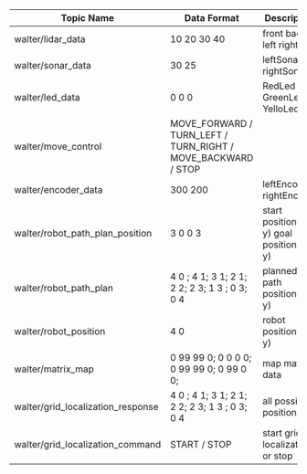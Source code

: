 | Topic Name                        | Data Format                                                  | Description                              | From  |
| --------------------------------- | ------------------------------------------------------------ | ---------------------------------------- | ----- |
| walter/lidar_data                 | 10 20 30 40                                                  | front back left right                    | robot |
| walter/sonar_data                 | 30 25                                                        | leftSonar rightSonar                     | robot |
| walter/led_data                   | 0 0 0                                                        | RedLed  GreenLed YelloLed                | robot |
| walter/move_control               | MOVE_FORWARD / TURN_LEFT / TURN_RIGHT / MOVE_BACKWARD / STOP |                                          | GUI   |
| walter/encoder_data               | 300 200                                                      | leftEncoder rightEncoder                 | robot |
| walter/robot_path_plan_position   | 3 0 0 3                                                      | start position (x y) goal position (x y) | GUI   |
| walter/robot_path_plan            | 4 0 ; 4 1; 3 1; 2 1; 2 2; 2 3; 1 3 ; 0 3; 0 4                | planned path positions (x y)             | robot |
| walter/robot_position             | 4 0                                                          | robot position (x y)                     | robot |
| walter/matrix_map                 | 0 99 99 0; 0 0 0 0; 0 99 99 0; 0 99 0 0;                     | map matrix data                          | robot |
| walter/grid_localization_response | 4 0 ; 4 1; 3 1; 2 1; 2 2; 2 3; 1 3 ; 0 3; 0 4                | all possible positions                   | robot |
| walter/grid_localization_command  | START / STOP                                                 | start grid localization or stop          | GUI   |

